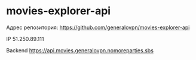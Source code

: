 # movies-explorer-api

Адрес репозитория: https://github.com/generalovpn/movies-explorer-api

IP 51.250.89.111

Backend https://api.movies.generalovpn.nomoreparties.sbs

